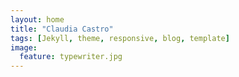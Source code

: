 ```yaml
---
layout: home
title: "Claudia Castro"
tags: [Jekyll, theme, responsive, blog, template]
image:
  feature: typewriter.jpg
---
```

